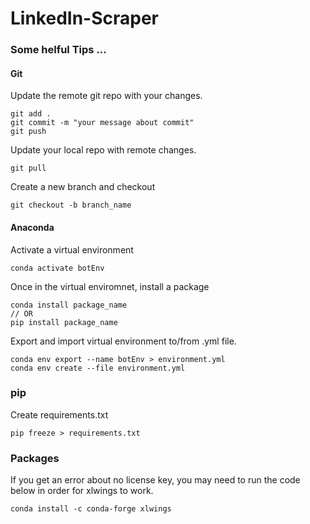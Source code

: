 # LinkedIn-Scraper

### Some helful Tips ...

#### Git

Update the remote git repo with your changes.
```
git add .
git commit -m "your message about commit"
git push
```

Update your local repo with remote changes.
```
git pull
```

Create a new branch and checkout
```
git checkout -b branch_name
```

#### Anaconda

Activate a virtual environment
```
conda activate botEnv
```

Once in the virtual enviromnet, install a package
```
conda install package_name
// OR
pip install package_name
```

Export and import virtual environment to/from .yml file.

```
conda env export --name botEnv > environment.yml
conda env create --file environment.yml
```

### pip

Create requirements.txt
```
pip freeze > requirements.txt
```
### Packages

If you get an error about no license key, you may need to run the code below in order for xlwings to work.
```
conda install -c conda-forge xlwings
```
